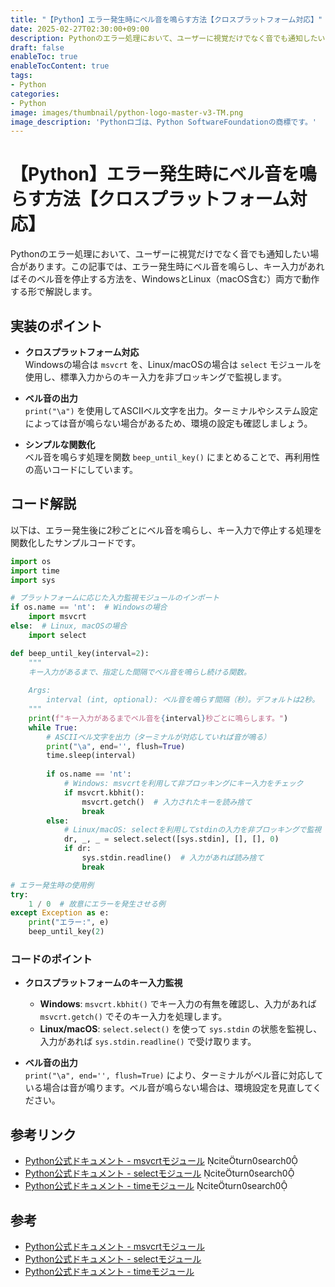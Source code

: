 ```yaml
---
title: "【Python】エラー発生時にベル音を鳴らす方法【クロスプラットフォーム対応】"
date: 2025-02-27T02:30:00+09:00
description: Pythonのエラー処理において、ユーザーに視覚だけでなく音でも通知したい場合があります。この記事では、エラー発生時にベル音を鳴らし、キー入力があればそのベル音を停止する方法を、WindowsとLinux（macOS含む）両方で動作する形で解説します。
draft: false
enableToc: true
enableTocContent: true
tags: 
- Python
categories: 
- Python
image: images/thumbnail/python-logo-master-v3-TM.png
image_description: 'Pythonロゴは、Python SoftwareFoundationの商標です。'
---
```


# 【Python】エラー発生時にベル音を鳴らす方法【クロスプラットフォーム対応】

Pythonのエラー処理において、ユーザーに視覚だけでなく音でも通知したい場合があります。この記事では、エラー発生時にベル音を鳴らし、キー入力があればそのベル音を停止する方法を、WindowsとLinux（macOS含む）両方で動作する形で解説します。

## 実装のポイント

- **クロスプラットフォーム対応**  
  Windowsの場合は `msvcrt` を、Linux/macOSの場合は `select` モジュールを使用し、標準入力からのキー入力を非ブロッキングで監視します。

- **ベル音の出力**  
  `print("\a")` を使用してASCIIベル文字を出力。ターミナルやシステム設定によっては音が鳴らない場合があるため、環境の設定も確認しましょう。

- **シンプルな関数化**  
  ベル音を鳴らす処理を関数 `beep_until_key()` にまとめることで、再利用性の高いコードにしています。

## コード解説

以下は、エラー発生後に2秒ごとにベル音を鳴らし、キー入力で停止する処理を関数化したサンプルコードです。

```python
import os
import time
import sys

# プラットフォームに応じた入力監視モジュールのインポート
if os.name == 'nt':  # Windowsの場合
    import msvcrt
else:  # Linux, macOSの場合
    import select

def beep_until_key(interval=2):
    """
    キー入力があるまで、指定した間隔でベル音を鳴らし続ける関数。
    
    Args:
        interval (int, optional): ベル音を鳴らす間隔（秒）。デフォルトは2秒。
    """
    print(f"キー入力があるまでベル音を{interval}秒ごとに鳴らします。")
    while True:
        # ASCIIベル文字を出力（ターミナルが対応していれば音が鳴る）
        print("\a", end='', flush=True)
        time.sleep(interval)
        
        if os.name == 'nt':
            # Windows: msvcrtを利用して非ブロッキングにキー入力をチェック
            if msvcrt.kbhit():
                msvcrt.getch()  # 入力されたキーを読み捨て
                break
        else:
            # Linux/macOS: selectを利用してstdinの入力を非ブロッキングで監視
            dr, _, _ = select.select([sys.stdin], [], [], 0)
            if dr:
                sys.stdin.readline()  # 入力があれば読み捨て
                break

# エラー発生時の使用例
try:
    1 / 0  # 故意にエラーを発生させる例
except Exception as e:
    print("エラー:", e)
    beep_until_key(2)
```

### コードのポイント

- **クロスプラットフォームのキー入力監視**  
  - **Windows**: `msvcrt.kbhit()` でキー入力の有無を確認し、入力があれば `msvcrt.getch()` でそのキー入力を処理します。  
  - **Linux/macOS**: `select.select()` を使って `sys.stdin` の状態を監視し、入力があれば `sys.stdin.readline()` で受け取ります。

- **ベル音の出力**  
  `print("\a", end='', flush=True)` により、ターミナルがベル音に対応している場合は音が鳴ります。ベル音が鳴らない場合は、環境設定を見直してください。

## 参考リンク

- [Python公式ドキュメント - msvcrtモジュール](https://docs.python.org/ja/3/library/msvcrt.html) citeturn0search0
- [Python公式ドキュメント - selectモジュール](https://docs.python.org/ja/3/library/select.html) citeturn0search0
- [Python公式ドキュメント - timeモジュール](https://docs.python.org/ja/3/library/time.html) citeturn0search0

## 参考

- <a href="https://docs.python.org/ja/3/library/msvcrt.html" target="_blank" rel="nofollow noopener">Python公式ドキュメント - msvcrtモジュール</a>
- <a href="https://docs.python.org/ja/3/library/select.html" target="_blank" rel="nofollow noopener">Python公式ドキュメント - selectモジュール</a>
- <a href="https://docs.python.org/ja/3/library/time.html" target="_blank" rel="nofollow noopener">Python公式ドキュメント - timeモジュール</a>
